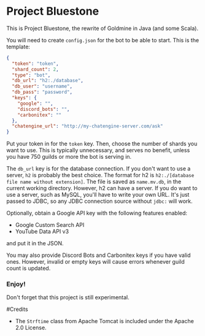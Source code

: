 # Project Bluestone

This is Project Bluestone, the rewrite of Goldmine in Java (and some Scala).

You will need to create `config.json` for the bot to be able to start.
This is the template:
```json
{
  "token": "token",
  "shard_count": 2,
  "type": "bot",
  "db_url": "h2:./database",
  "db_user": "username",
  "db_pass": "password",
  "keys": {
    "google": "",
    "discord_bots": "",
    "carbonitex": ""
  },
  "chatengine_url": "http://my-chatengine-server.com/ask"
}
```
Put your token in for the `token` key.
Then, choose the number of shards you want to use.
This is typically unnecessary, and serves no benefit,
unless you have 750 guilds or more the bot is serving in.

The `db_url` key is for the database connection.
If you don't want to use a server, `h2` is probably the best choice.
The format for h2 is `h2:./[database file name without extension]`.
The file is saved as `name.mv.db`, in the current working directory.
However, h2 can have a server.
If you do want to use a server, such as MySQL, you'll have to write your own URL.
It's just passed to JDBC, so any JDBC connection source without `jdbc:` will work.

Optionally, obtain a Google API key with the following features enabled:
 - Google Custom Search API
 - YouTube Data API v3

and put it in the JSON.

You may also provide Discord Bots and Carbonitex keys if you have valid ones.
However, invalid or empty keys will cause errors
whenever guild count is updated.

### Enjoy!
Don't forget that this project is still experimental.

#Credits
 - The `Strftime` class from Apache Tomcat is included under the Apache 2.0 License.